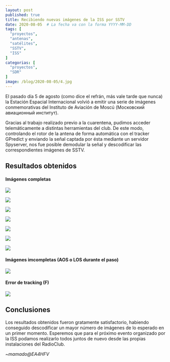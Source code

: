 ```yaml
---
layout: post
published: true
title: Recibiendo nuevas imágenes de la ISS por SSTV
date: 2020-08-05  # La fecha va con la forma YYYY-MM-DD
tags: [
  "proyectos",
  "antenas",
  "satélites",
  "SSTV",
  "ISS"
]
categorias: [
  "proyectos",
  "SDR"
]
image: /blog/2020-08-05/4.jpg
---
```


El pasado día 5 de agosto (como dice el refrán, más vale tarde que nunca) la Estación Espacial Internacional volvió a emitir una serie de imágenes conmemorativas del Instituto de Aviación de Moscú (Московский авиационный институт).

Gracias al trabajo realizado previo a la cuarentena, pudimos acceder telemáticamente a distintas herramientas del club. De este modo, controlando el rotor de la antena de forma automática con el tracker GPredict y enviando la señal captada por ésta mediante un servidor Spyserver, nos fue posible demodular la señal y descodificar las correspondientes imágenes de SSTV.

## Resultados obtenidos

#### Imágenes completas

![](/blog/2020-08-05/2.jpg)

![](/blog/2020-08-05/3.jpg)

![](/blog/2020-08-05/4.jpg)

![](/blog/2020-08-05/5.jpg)

![](/blog/2020-08-05/6.jpg)

![](/blog/2020-08-05/7.jpg)

![](/blog/2020-08-05/8.jpg)

#### Imágenes imcompletas (AOS o LOS durante el paso)

![](/blog/2020-08-05/9.jpg)

#### Error de tracking (F)

![](/blog/2020-08-05/1.jpg)

## Conclusiones

Los resultados obtenidos fueron gratamente satisfactorio, habiendo conseguido descodificar un mayor número de imágenes de lo esperado en un primer momento. Esperemos que para el próximo evento organizado por la ISS podamos realizarlo todos juntos de nuevo desde las propias instalaciones del RadioClub.

*~mamado@EA4HFV*






